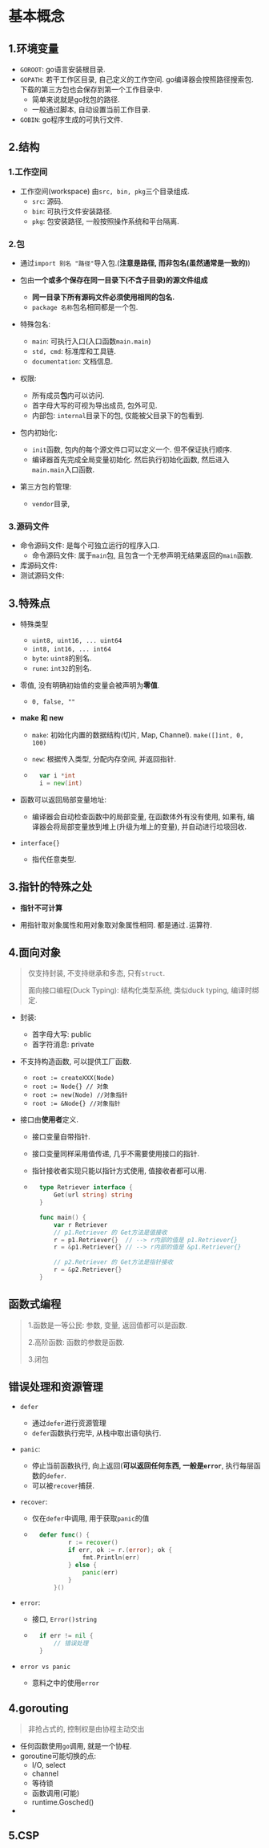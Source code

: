 # 基本概念

## 1.环境变量

- `GOROOT`: go语言安装根目录.
- `GOPATH`: 若干工作区目录, 自己定义的工作空间. go编译器会按照路径搜索包. 下载的第三方包也会保存到第一个工作目录中.
    - 简单来说就是go找包的路径.
    - 一般通过脚本, 自动设置当前工作目录.
- `GOBIN`: go程序生成的可执行文件.

## 2.结构

### 1.工作空间

- 工作空间(workspace) 由`src, bin, pkg`三个目录组成.
    - `src`: 源码.
    - `bin`: 可执行文件安装路径.
    - `pkg`: 包安装路径, 一般按照操作系统和平台隔离.

### 2.包

- 通过`import 别名 "路径"`导入包.(**注意是路径, 而非包名(虽然通常是一致的)**)
- 包由**一个或多个保存在同一目录下(不含子目录)的源文件组成**
    - **同一目录下所有源码文件必须使用相同的包名.**
    - `package 名称`包名相同都是一个包.
- 特殊包名:
    - `main`: 可执行入口(入口函数`main.main`)
    - `std, cmd`: 标准库和工具链.
    - `documentation`: 文档信息.
- 权限:
    - 所有成员**包**内可以访问.
    - 首字母大写的可视为导出成员, 包外可见.
    - 内部包: `internal`目录下的包, 仅能被父目录下的包看到.

- 包内初始化:
    - `init`函数, 包内的每个源文件口可以定义一个. 但不保证执行顺序.
    - 编译器首先完成全局变量初始化. 然后执行初始化函数, 然后进入`main.main`入口函数.
- 第三方包的管理:
    - `vendor`目录, 

### 3.源码文件

- 命令源码文件: 是每个可独立运行的程序入口.
    - 命令源码文件: 属于`main`包, 且包含一个无参声明无结果返回的`main`函数.
- 库源码文件:
- 测试源码文件:

## 3.特殊点

- 特殊类型
    - `uint8, uint16, ... uint64`
    - `int8, int16, ... int64`
    - `byte`: `uint8`的别名.
    - `rune`: `int32`的别名.
    
- 零值,  没有明确初始值的变量会被声明为**零值**.
    - `0, false, ""`
    
- **make 和 new**

    - `make`: 初始化内置的数据结构(切片, Map, Channel). `make([]int, 0, 100)`

    - `new`: 根据传入类型, 分配内存空间, 并返回指针.

    - ```go
        var i *int
        i = new(int)
        ```

- 函数可以返回局部变量地址:
    - 编译器会自动检查函数中的局部变量, 在函数体外有没有使用, 如果有, 编译器会将局部变量放到堆上(升级为堆上的变量), 并自动进行垃圾回收.
- `interface{}`
    - 指代任意类型.

## 3.指针的特殊之处

- **指针不可计算**

- 用指针取对象属性和用对象取对象属性相同. 都是通过`.`运算符.

## 4.面向对象

> 仅支持封装, 不支持继承和多态, 只有`struct`.
>
> 面向接口编程(Duck Typing): 结构化类型系统, 类似duck typing, 编译时绑定.

- 封装:
    - 首字母大写: public
    - 首字符消息: private

- 不支持构造函数, 可以提供工厂函数.

    - `root := createXXX(Node)`
    - `root := Node{} // 对象`
    - `root := new(Node) //对象指针`
    - `root := &Node{} //对象指针`

- 接口由**使用者**定义.

    - 接口变量自带指针.

    - 接口变量同样采用值传递, 几乎不需要使用接口的指针.

    - 指针接收者实现只能以指针方式使用, 值接收者都可以用.

    - ```go
        type Retriever interface {
        	Get(url string) string
        }
        
        func main() {
            var r Retriever
            // p1.Retriever 的 Get方法是值接收 
            r = p1.Retriever{}  // --> r内部的值是 p1.Retriever{}
            r = &p1.Retriever{} // --> r内部的值是 &p1.Retriever{}
            
            // p2.Retriever 的 Get方法是指针接收
            r = &p2.Retriever{}
        }
        ```

## 函数式编程

> 1.函数是一等公民: 参数, 变量, 返回值都可以是函数.
>
> 2.高阶函数:  函数的参数是函数.
>
> 3.闭包

## 错误处理和资源管理

- `defer`

    - 通过`defer`进行资源管理
    - `defer`函数执行完毕, 从栈中取出语句执行.

- `panic`:

    - 停止当前函数执行, 向上返回(**可以返回任何东西, 一般是`error`**, 执行每层函数的`defer`.
    - 可以被`recover`捕获.

- `recover`:

    - 仅在`defer`中调用, 用于获取`panic`的值

    - ```go
        defer func() {
        		r := recover()
        		if err, ok := r.(error); ok {
        			fmt.Println(err)
                } else {
                    panic(err)
                }
        	}()
        ```

- `error`:

    - 接口, `Error()string`

    - ```go
        if err != nil {
            // 错误处理
        }
        ```

- `error vs panic`

    - 意料之中的使用`error`

## 4.gorouting

> 非抢占式的, 控制权是由协程主动交出

- 任何函数使用`go`调用, 就是一个协程.
- goroutine可能切换的点:
    - I/O, select
    - channel
    - 等待锁
    - 函数调用(可能)
    - runtime.Gosched()
- 

## 5.CSP

